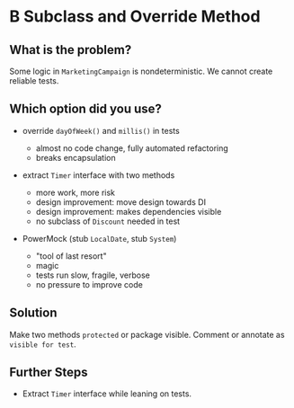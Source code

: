 B Subclass and Override Method
==============================

What is the problem?
--------------------

Some logic in `MarketingCampaign` is nondeterministic.
We cannot create reliable tests.

Which option did you use?
-------------------------

* override `dayOfWeek()` and `millis()` in tests 
    * almost no code change, fully automated refactoring
    * breaks encapsulation

* extract `Timer` interface with two methods
    * more work, more risk
    * design improvement: move design towards DI
    * design improvement: makes dependencies visible
    * no subclass of `Discount` needed in test

* PowerMock (stub `LocalDate`, stub `System`)
    * "tool of last resort"
    * magic
    * tests run slow, fragile, verbose
    * no pressure to improve code

Solution
--------

Make two methods `protected` or package visible. 
Comment or annotate as `visible for test`.

Further Steps
-------------

* Extract `Timer` interface while leaning on tests.
